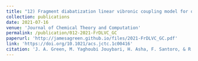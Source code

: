 ```yaml
---
title: "12) Fragment diabatization linear vibronic coupling model for quantum dynamics of multichromophoric systems: population of the charge-transfer state in the photoexcited guanine–cytosine pair"
collection: publications
date: 2021-07-16
venue: 'Journal of Chemical Theory and Computation'
permalink: /publication/012-2021-FrDLVC_GC
paperurl: 'http://jamesagreen.github.io/files/2021-FrDLVC_GC.pdf'
link: 'https://doi.org/10.1021/acs.jctc.1c00416'
citation: 'J. A. Green, M. Yaghoubi Jouybari, H. Asha, F. Santoro, & R. Improta, &quot;Fragment diabatization linear vibronic coupling model for quantum dynamics of multichromophoric systems: population of the charge-transfer state in the photoexcited guanine–cytosine pair&quot;, <i>J. Chem. Theory. Comput.</i>, 2021, <b>17</b>, 4660'
---
```

